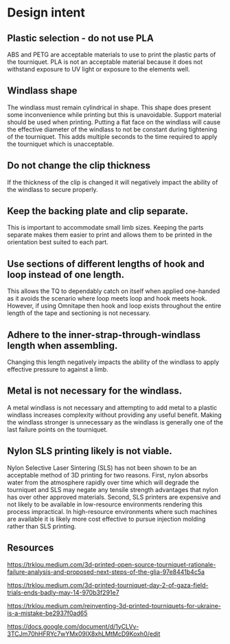 # Design intent

## Plastic selection - do not use PLA
ABS and PETG are acceptable materials to use to print the plastic parts of the tourniquet. PLA is not an acceptable material because it does not withstand exposure to UV light or exposure to the elements well.

## Windlass shape
The windlass must remain cylindrical in shape. This shape does present some inconvenience while printing but this is unavoidable. Support material should be used when printing. Putting a flat face on the windlass will cause the effective diameter of the windlass to not be constant during tightening of the tourniquet. This adds multiple seconds to the time required to apply the tourniquet which is unacceptable.

## Do not change the clip thickness
If the thickness of the clip is changed it will negatively impact the ability of the windlass to secure properly.

## Keep the backing plate and clip separate.
This is important to accommodate small limb sizes. Keeping the parts separate makes them easier to print and allows them to be printed in the orientation best suited to each part.

## Use sections of different lengths of hook and loop instead of one length.
This allows the TQ to dependably catch on itself when applied one-handed as it avoids the scenario where loop meets loop and hook meets hook. However, if using Omnitape then hook and loop exists throughout the entire length of the tape and sectioning is not necessary.

## Adhere to the inner-strap-through-windlass length when assembling.
Changing this length negatively impacts the ability of the windlass to apply effective pressure to against a limb.

## Metal is not necessary for the windlass.
A metal windlass is not necessary and attempting to add metal to a plastic windlass increases complexity without providing any useful benefit. Making the windlass stronger is unnecessary as the windlass is generally one of the last failure points on the tourniquet.

## Nylon SLS printing likely is not viable.
Nylon Selective Laser Sintering (SLS) has not been shown to be an acceptable method of 3D printing for two reasons. First, nylon absorbs water from the atmosphere rapidly over time which will degrade the tourniquet and SLS may negate any tensile strength advantages that nylon has over other approved materials. Second, SLS printers are expensive and not likely to be available in low-resource environments rendering this process impractical. In high-resource environments where such machines are available it is likely more cost effective to pursue injection molding rather than SLS printing.

## Resources

https://trklou.medium.com/3d-printed-open-source-tourniquet-rationale-failure-analysis-and-proposed-next-steps-of-the-glia-97e8441b4c5a

https://trklou.medium.com/3d-printed-tourniquet-day-2-of-gaza-field-trials-ends-badly-may-14-970b3f291e7

https://trklou.medium.com/reinventing-3d-printed-tourniquets-for-ukraine-is-a-mistake-be2937f0ad65

https://docs.google.com/document/d/1yCLVv-3TCJm70hHFRYc7wYMx09lX8xhLMtMcD9Koxh0/edit
